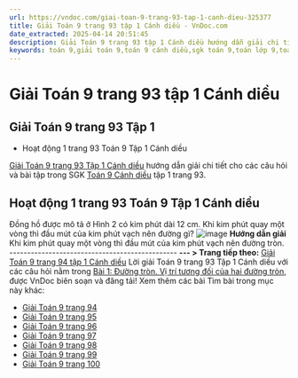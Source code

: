 ```yaml
---
url: https://vndoc.com/giai-toan-9-trang-93-tap-1-canh-dieu-325377
title: Giải Toán 9 trang 93 tập 1 Cánh diều - VnDoc.com
date_extracted: 2025-04-14 20:51:45
description: Giải Toán 9 trang 93 tập 1 Cánh diều hướng dẫn giải chi tiết các câu hỏi và bài tập trong SGK Toán 9 Cánh diều tập 1.
keywords: toán 9,giải toán 9,toán 9 cánh diều,sgk toán 9,toán lớp 9,toán lớp 9 cánh diều,sgk toán 9 cánh diều,toán 9 ctst,giải sgk toán 9 cánh diều,toán 9 cánh diều tập 1,giải bài tập toán 9 cánh diều,Toán 9 Bài 1 Đường tròn,Vị trí tương đối của hai đường tròn,Giải Toán 9 Cánh diều tập 1 trang 97,Giải Toán 9 Cánh diều tập 1 trang 99,Giải Toán 9 Cánh diều trang 100,Giải Toán 9 Cánh diều tập 1 trang 95,toán 9 trang 93,giải toán 9 trang 93,toán 9 trang 93 cánh diều,giải toán 9 trang 93 cánh diều
---
```


# Giải Toán 9 trang 93 tập 1 Cánh diều
## **Giải Toán 9 trang 93 Tập 1**
  * Hoạt động 1 trang 93 Toán 9 Tập 1 Cánh diều

[Giải Toán 9 trang 93 Tập 1 Cánh diều](<https://vndoc.com/giai-toan-9-trang-93-tap-1-canh-dieu-325377>) hướng dẫn giải chi tiết cho các câu hỏi và bài tập trong SGK [Toán 9 Cánh diều](<https://vndoc.com/toan-9-canh-dieu>) tập 1 trang 93.
## **Hoạt động 1 trang 93 Toán 9 Tập 1 Cánh diều**
Đồng hồ được mô tả ở Hình 2 có kim phút dài 12 cm. Khi kim phút quay một vòng thì đầu mút của kim phút vạch nên đường gì?
![image](https://i.vdoc.vn/data/image/2024/07/30/638579372767535310.png)
**Hướng dẫn giải**
Khi kim phút quay một vòng thì đầu mút của kim phút vạch nên đường tròn.
\-----------------------------------------------
**\--- > Trang tiếp theo:** [Giải Toán 9 trang 94 tập 1 Cánh diều](<https://vndoc.com/giai-toan-9-trang-94-tap-1-canh-dieu-325378>)
Lời giải Toán 9 trang 93 Tập 1 Cánh diều với các câu hỏi nằm trong [Bài 1: Đường tròn. Vị trí tương đối của hai đường tròn](<https://vndoc.com/toan-9-canh-dieu-bai-1-duong-tron-vi-tri-tuong-doi-cua-hai-duong-tron-321796>), được VnDoc biên soạn và đăng tải\!
Xem thêm các bài Tìm bài trong mục này khác:
  * [Giải Toán 9 trang 94](</giai-toan-9-trang-94-tap-1-canh-dieu-325378>)
  * [Giải Toán 9 trang 95](</giai-toan-9-trang-95-tap-1-canh-dieu-325381>)
  * [Giải Toán 9 trang 96](</giai-toan-9-trang-96-tap-1-canh-dieu-325382>)
  * [Giải Toán 9 trang 97](</giai-toan-9-trang-97-tap-1-canh-dieu-325385>)
  * [Giải Toán 9 trang 98](</giai-toan-9-trang-98-tap-1-canh-dieu-325388>)
  * [Giải Toán 9 trang 99](</giai-toan-9-trang-99-tap-1-canh-dieu-325391>)
  * [Giải Toán 9 trang 100](</giai-toan-9-trang-100-tap-1-canh-dieu-325404>)


